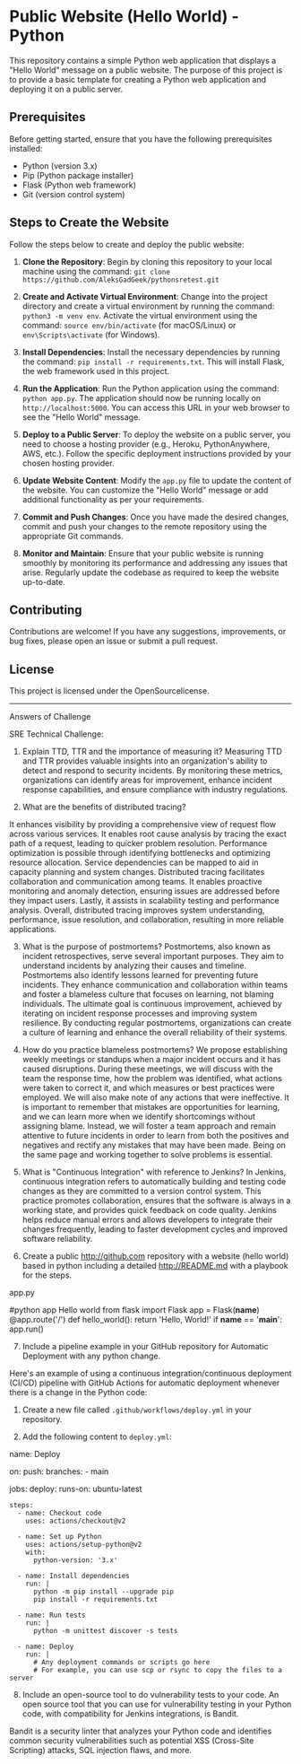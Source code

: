 # Public Website (Hello World) - Python

This repository contains a simple Python web application that displays a "Hello World" message on a public website. The purpose of this project is to provide a basic template for creating a Python web application and deploying it on a public server.

## Prerequisites

Before getting started, ensure that you have the following prerequisites installed:

- Python (version 3.x)
- Pip (Python package installer)
- Flask (Python web framework)
- Git (version control system)

## Steps to Create the Website

Follow the steps below to create and deploy the public website:

1. **Clone the Repository**: Begin by cloning this repository to your local machine using the command: `git clone https://github.com/AleksGadGeek/pythonsretest.git`

2. **Create and Activate Virtual Environment**: Change into the project directory and create a virtual environment by running the command: `python3 -m venv env`. Activate the virtual environment using the command: `source env/bin/activate` (for macOS/Linux) or `env\Scripts\activate` (for Windows).

3. **Install Dependencies**: Install the necessary dependencies by running the command: `pip install -r requirements.txt`. This will install Flask, the web framework used in this project.

4. **Run the Application**: Run the Python application using the command: `python app.py`. The application should now be running locally on `http://localhost:5000`. You can access this URL in your web browser to see the "Hello World" message.

5. **Deploy to a Public Server**: To deploy the website on a public server, you need to choose a hosting provider (e.g., Heroku, PythonAnywhere, AWS, etc.). Follow the specific deployment instructions provided by your chosen hosting provider.

6. **Update Website Content**: Modify the `app.py` file to update the content of the website. You can customize the "Hello World" message or add additional functionality as per your requirements.

7. **Commit and Push Changes**: Once you have made the desired changes, commit and push your changes to the remote repository using the appropriate Git commands.

8. **Monitor and Maintain**: Ensure that your public website is running smoothly by monitoring its performance and addressing any issues that arise. Regularly update the codebase as required to keep the website up-to-date.

## Contributing

Contributions are welcome! If you have any suggestions, improvements, or bug fixes, please open an issue or submit a pull request.

## License

This project is licensed under the OpenSourcelicense.

---

Answers of Challenge

SRE Technical Challenge: 

1. Explain TTD, TTR and the importance of measuring it?
Measuring TTD and TTR provides valuable insights into an organization's ability to detect and respond to security incidents. By monitoring these metrics, organizations can identify areas for improvement, enhance incident response capabilities, and ensure compliance with industry regulations.


2. What are the benefits of distributed tracing?

It enhances visibility by providing a comprehensive view of request flow across various services. 
It enables root cause analysis by tracing the exact path of a request, leading to quicker problem resolution. 
Performance optimization is possible through identifying bottlenecks and optimizing resource allocation. 
Service dependencies can be mapped to aid in capacity planning and system changes. 
Distributed tracing facilitates collaboration and communication among teams. 
It enables proactive monitoring and anomaly detection, ensuring issues are addressed before they impact users. 
Lastly, it assists in scalability testing and performance analysis. 
Overall, distributed tracing improves system understanding, performance, issue resolution, and collaboration, resulting in more reliable applications.


 3. What is the purpose of postmortems? 
Postmortems, also known as incident retrospectives, serve several important purposes. They aim to understand incidents by analyzing their causes and timeline. 
Postmortems also identify lessons learned for preventing future incidents. 
They enhance communication and collaboration within teams and foster a blameless culture that focuses on learning, not blaming individuals. 
The ultimate goal is continuous improvement, achieved by iterating on incident response processes and improving system resilience. 
By conducting regular postmortems, organizations can create a culture of learning and enhance the overall reliability of their systems.

4. How do you practice blameless postmortems? 
We propose establishing weekly meetings or standups when a major incident occurs and it has caused disruptions. During these meetings, we will discuss with the team the response time, how the problem was identified, what actions were taken to correct it, and which measures or best practices were employed. We will also make note of any actions that were ineffective. It is important to remember that mistakes are opportunities for learning, and we can learn more when we identify shortcomings without assigning blame. Instead, we will foster a team approach and remain attentive to future incidents in order to learn from both the positives and negatives and rectify any mistakes that may have been made. Being on the same page and working together to solve problems is essential.


5. What is "Continuous Integration" with reference to Jenkins? 
In Jenkins, continuous integration refers to automatically building and testing code changes as they are committed to a version control system. This practice promotes collaboration, ensures that the software is always in a working state, and provides quick feedback on code quality. Jenkins helps reduce manual errors and allows developers to integrate their changes frequently, leading to faster development cycles and improved software reliability.


6. Create a public http://github.com repository with a website (hello world) based in python including a detailed http://README.md with a playbook for the steps. 

app.py

#python app Hello world
from flask import Flask
app = Flask(__name__)
@app.route('/')
def hello_world():
    return 'Hello, World!'
if __name__ == '__main__':
    app.run()


7. Include a pipeline example in your GitHub repository for Automatic Deployment with any python change. 

Here's an example of using a continuous integration/continuous deployment (CI/CD) pipeline with GitHub Actions for automatic deployment whenever there is a change in the Python code:

1. Create a new file called `.github/workflows/deploy.yml` in your repository.

2. Add the following content to `deploy.yml`:


name: Deploy

on:
  push:
    branches:
      - main

jobs:
  deploy:
    runs-on: ubuntu-latest

    steps:
      - name: Checkout code
        uses: actions/checkout@v2

      - name: Set up Python
        uses: actions/setup-python@v2
        with:
          python-version: '3.x'

      - name: Install dependencies
        run: |
          python -m pip install --upgrade pip
          pip install -r requirements.txt

      - name: Run tests
        run: |
          python -m unittest discover -s tests

      - name: Deploy
        run: |
          # Any deployment commands or scripts go here
          # For example, you can use scp or rsync to copy the files to a server


8. Include an open-source tool to do vulnerability tests to your code.
An open source tool that you can use for vulnerability testing in your Python code, with compatibility for Jenkins integrations, is Bandit.

Bandit is a security linter that analyzes your Python code and identifies common security vulnerabilities such as potential XSS (Cross-Site Scripting) attacks, SQL injection flaws, and more.
